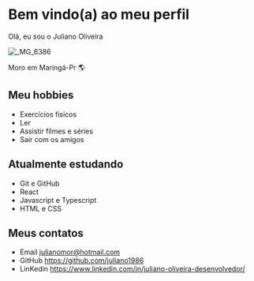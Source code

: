 # Bem vindo(a) ao meu perfil

Olá, eu sou o Juliano Oliveira

![_MG_6386](https://user-images.githubusercontent.com/108437936/190403093-170f9217-fa12-4eaf-b6b2-49e540f95284.jpg)

Moro em Maringá-Pr 🌎

## Meu hobbies

- Exercícios físicos
- Ler
- Assistir filmes e séries
- Sair com os amigos

## Atualmente estudando

- Git e GitHub
- React
- Javascript e Typescript
- HTML  e CSS

## Meus contatos

- Email julianomor@hotmail.com
- GitHub https://github.com/juliano1986
- LinKedin https://www.linkedin.com/in/juliano-oliveira-desenvolvedor/

